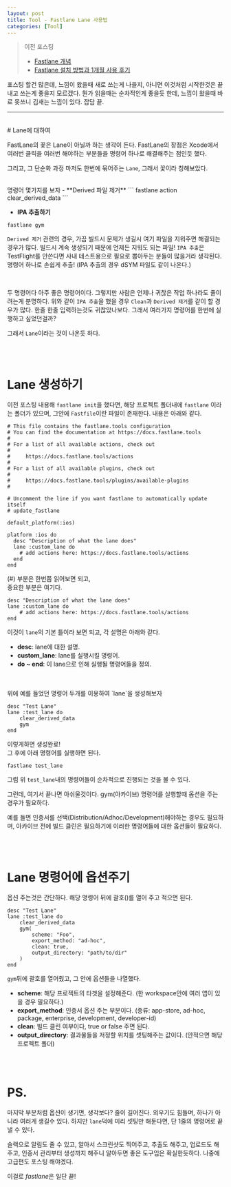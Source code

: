 ```yaml
---
layout: post                       
title: Tool - Fastlane Lane 사용법
categories: [Tool]
---
```


> 이전 포스팅
> - [Fastlane 개념](https://jiseobkim.github.io/tool/2019/03/30/Tool-Fastlane을-알아보자.html)
> - [Fastlane 설치 방법과 1개월 사용 후기](https://jiseobkim.github.io/swift/2019/04/21/Tool-Fastlane-설치-방법.html)


포스팅 할건 많은데, 느낌이 왔을때 새로 쓰는게 나을지, 아니면 이것처럼 시작한것은 끝내고 쓰는게 좋을지 모르겠다.
뭔가 읽을때는 순차적인게 좋을듯 한데, 느낌이 왔을때 바로 못쓰니 김새는 느낌이 있다.
잡담 끝.

---

<br>
# Lane에 대하여

FastLane의 꽃은 Lane이 아닐까 하는 생각이 든다.
FastLane의 장점은 Xcode에서 여러번 클릭을 여러번 해야하는 부분들을 명령어 하나로 해결해주는 점인듯 했다.

그리고, 그 단순화 과정 마저도 한번에 묶어주는 `Lane`, 그래서 꽃이라 칭해보았다.


<br>
명령어 몇가지를 보자
- **Derived 파일 제거**
```
fastlane action clear_derived_data
```

- **IPA 추출하기**
```
fastlane gym
```

`Derived 제거` 관련의 경우, 가끔 빌드시 문제가 생길시 여기 파일을 지워주면 해결되는 경우가 많다. 빌드시 계속 생성되기 때문에 언제든 지워도 되는 파일!
`IPA 추출`은 TestFlight를 안쓴다면 사내 테스트용으로 필요로 뽑아두는 분들이 많을거라 생각된다. 명령어 하나로 손쉽게 추출!
(IPA 추출의 경우 dSYM 파일도 같이 나온다.)

<br>

두 명령어다 아주 좋은 명령어이다. 그렇지만 사람은 언제나 귀찮은 작업 하나라도 줄이려는게 분명하다.
위와 같이 `IPA 추출`을 했을 경우 `Clean`과 `Derived 제거`를 같이 할 경우가 많다.
한줄 한줄 입력하는것도 귀찮았나보다. 그래서 여러가지 명령어를 한번에 실행하고 싶었던걸까?

그래서 `Lane`이라는 것이 나온듯 하다.

<br><br>
# Lane 생성하기
이전 포스팅 내용해 `fastlane init`을 했다면, 해당 프로젝트 폴더내에 `fastlane` 이라는 폴더가 있으며, 그안에 `Fastfile`이란 파일이 존재한다. 
내용은 아래와 같다.
```
# This file contains the fastlane.tools configuration
# You can find the documentation at https://docs.fastlane.tools
#
# For a list of all available actions, check out
#
#     https://docs.fastlane.tools/actions
#
# For a list of all available plugins, check out
#
#     https://docs.fastlane.tools/plugins/available-plugins
#

# Uncomment the line if you want fastlane to automatically update itself
# update_fastlane

default_platform(:ios)

platform :ios do
  desc "Description of what the lane does"
  lane :custom_lane do
    # add actions here: https://docs.fastlane.tools/actions
  end
end
```

(#) 부분은 한번쯤 읽어보면 되고,
<br>
중요한 부분은 여기다.

```
desc "Description of what the lane does"
lane :custom_lane do
    # add actions here: https://docs.fastlane.tools/actions
end
```

이것이 `lane`의 기본 틀이라 보면 되고, 각 설명은 아래와 같다.
- **desc**: lane에 대한 설명.
- **custom_lane**: lane를 실행시킬 명령어.
- **do ~ end**: 이 lane으로 인해 실행될 명령어들을 정의.


<br> 
<br>
위에 예를 들었던 명령어 두개를 이용하여 `lane`을 생성해보자

```
desc "Test Lane"
lane :test_lane do
    clear_derived_data
    gym
end
```

이렇게하면 생성완료!
<br>
그 후에 아래 명령어를 실행하면 된다.
```
fastlane test_lane
```
그럼 위 `test_lane`내의 명령어들이 순차적으로 진행되는 것을 볼 수 있다.

그런데, 여기서 끝나면 아쉬울것이다. gym(아카이브) 명령어를 실행할때 옵션을 주는 경우가 필요하다.

예를 들면 인증서를 선택(Distribution/Adhoc/Development)해야하는 경우도 필요하며, 아카이브 전에 빌드 클린은 필요하기에
이러한 명령어들에 대한 옵션들이 필요하다.

<br><br>

# Lane 명령어에 옵션주기

옵션 주는것은 간단하다. 해당 명령어 뒤에 괄호()를 열어 주고 적으면 된다.

```
desc "Test Lane"
lane :test_lane do
    clear_derived_data
    gym(
        scheme: "Foo",
        export_method: "ad-hoc",
        clean: true,
        output_directory: "path/to/dir"
    )
end
```

`gym`뒤에 괄호를 열어줬고, 그 안에 옵션들을 나열했다.
- **scheme**: 해당 프로젝트의 타겟을 설정해준다. (한 workspace안에 여러 앱이 있을 경우 필요하다.)
- **export_method**: 인증서 옵션 주는 부분이다. (종류: app-store, ad-hoc, package, enterprise, development, developer-id)
- **clean**: 빌드 클린 여부이다, true or false 주면 된다.
- **output_directory**: 결과물들을 저정할 위치를 셋팅해주는 값이다. (안적으면 해당 프로젝트 폴더)

<br><br>


# PS.
마지막 부분처럼 옵션이 생기면, 생각보다? 줄이 길어진다. 외우기도 힘들며, 하나가 아니라 여러게 생길수 있다. 
하지만 `lane`덕에 미리 셋팅만 해둔다면, 단 1줄의 명령어로 끝낼 수 있다.

슬랙으로 알림도 줄 수 있고, 알아서 스크린샷도 찍어주고, 추출도 해주고, 업로드도 해주고, 인증서 관리부터 생성까지 해주니
알아두면 좋은 도구임은 확실한듯하다. 나중에 고급편도 포스팅 해야겠다.

이걸로 *fastlane*은 일단 끝!

